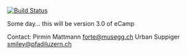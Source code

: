 [![Build Status](https://secure.travis-ci.org/ecamp/ecamp3.png?branch=devel)](http://travis-ci.org/ecamp/ecamp3)

Some day... this will be version 3.0 of eCamp

Contact:
Pirmin Mattmann <forte@musegg.ch>
Urban Suppiger <smiley@pfadiluzern.ch>
